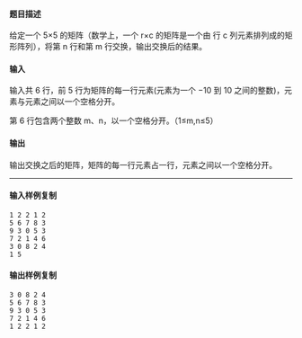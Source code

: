 #### 题目描述

给定一个 5×5 的矩阵（数学上，一个 r×c 的矩阵是一个由 行 c 列元素排列成的矩形阵列），将第 n 行和第 m 行交换，输出交换后的结果。

#### 输入

输入共 6 行，前 5 行为矩阵的每一行元素(元素为一个 −10 到 10 之间的整数)，元素与元素之间以一个空格分开。

第 6 行包含两个整数 m、n，以一个空格分开。（1≤m,n≤5）

#### 输出

输出交换之后的矩阵，矩阵的每一行元素占一行，元素之间以一个空格分开。

___

#### 输入样例复制

```
1 2 2 1 2
5 6 7 8 3
9 3 0 5 3
7 2 1 4 6
3 0 8 2 4
1 5
```

#### 输出样例复制

```
3 0 8 2 4
5 6 7 8 3
9 3 0 5 3
7 2 1 4 6
1 2 2 1 2
```